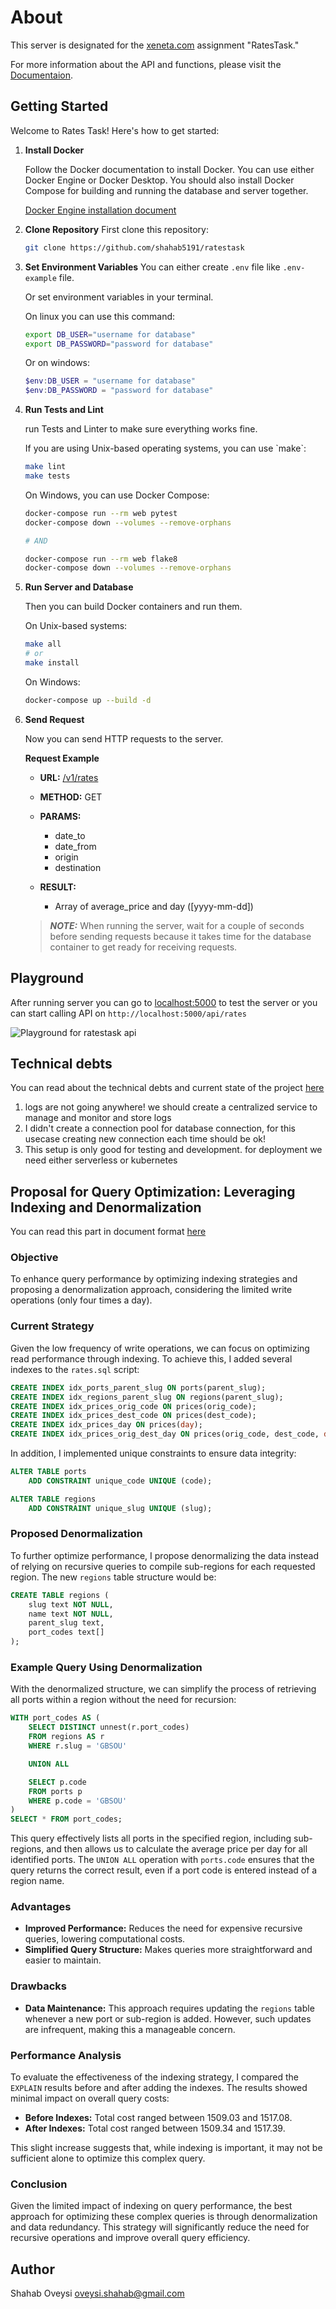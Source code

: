 # About
This server is designated for the [xeneta.com](https://xeneta.com) assignment "RatesTask."

For more information about the API and functions, please visit the [Documentaion](https://shahab5191.github.io/ratestask).
## Getting Started

Welcome to Rates Task! Here\'s how to get started:

1.  **Install Docker**

    Follow the Docker documentation to install Docker. You can use
    either Docker Engine or Docker Desktop. You should also install
    Docker Compose for building and running the database and server
    together.

    [Docker Engine installation
    document](https://docs.docker.com/engine/install/)

2. **Clone Repository**
    First clone this repository:

    ```bash
    git clone https://github.com/shahab5191/ratestask
    ```
3. **Set Environment Variables**
    You can either create `.env` file like `.env-example` file.

    Or set environment variables in your terminal.

    On linux you can use this command:
    
    ```bash
    export DB_USER="username for database"
    export DB_PASSWORD="password for database"
    ```

    Or on windows:
    ```powershell
    $env:DB_USER = "username for database"
    $env:DB_PASSWORD = "password for database"
    ```

4.  **Run Tests and Lint**

    run Tests and Linter to make sure everything works fine.

    If you are using Unix-based operating systems, you can use \`make\`:

    ``` bash
    make lint
    make tests
    ```

    On Windows, you can use Docker Compose:

    ``` bash
    docker-compose run --rm web pytest
    docker-compose down --volumes --remove-orphans

    # AND

    docker-compose run --rm web flake8
    docker-compose down --volumes --remove-orphans
    ```

5.  **Run Server and Database**

    Then you can build Docker containers and run them.

    On Unix-based systems:

    ``` bash
    make all
    # or
    make install
    ```

    On Windows:

    ``` bash
    docker-compose up --build -d
    ```

6.  **Send Request**

    Now you can send HTTP requests to the server.

     **Request Example**

    -   **URL:** [/v1/rates](.title-ref)

    -   **METHOD:** GET

    -   **PARAMS:**

        -   date_to
        -   date_from
        -   origin
        -   destination

    -   **RESULT:**

        -   Array of average_price and
            day ([yyyy-mm-dd])


    > **_NOTE:_** When running the server, wait for a couple of seconds
    before sending requests because it takes time for the database
    container to get ready for receiving requests.

## Playground

After running server you can go to [localhost:5000](http://localhost:5000/playground) to test the server or you can start calling API on `http://localhost:5000/api/rates`

![Playground for ratestask api](Playground.webp)

## Technical debts
You can read about the technical debts and current state of the project [here](technical-debt.md)

1. logs are not going anywhere! we should create a centralized service to manage and monitor and store logs
2. I didn't create a connection pool for database connection, for this usecase creating new connection each time should be ok!
3. This setup is only good for testing and development. for deployment we need either serverless or kubernetes


## Proposal for Query Optimization: Leveraging Indexing and Denormalization
You can read this part in document format [here](https://shahab5191.github.io/ratestask/optimization.html)

### Objective
To enhance query performance by optimizing indexing strategies and proposing a denormalization approach, considering the limited write operations (only four times a day).

### Current Strategy
Given the low frequency of write operations, we can focus on optimizing read performance through indexing. To achieve this, I added several indexes to the `rates.sql` script:

```sql
CREATE INDEX idx_ports_parent_slug ON ports(parent_slug);
CREATE INDEX idx_regions_parent_slug ON regions(parent_slug);
CREATE INDEX idx_prices_orig_code ON prices(orig_code);
CREATE INDEX idx_prices_dest_code ON prices(dest_code);
CREATE INDEX idx_prices_day ON prices(day);
CREATE INDEX idx_prices_orig_dest_day ON prices(orig_code, dest_code, day);
```

In addition, I implemented unique constraints to ensure data integrity:

```sql
ALTER TABLE ports
    ADD CONSTRAINT unique_code UNIQUE (code);

ALTER TABLE regions
    ADD CONSTRAINT unique_slug UNIQUE (slug);
```

### Proposed Denormalization
To further optimize performance, I propose denormalizing the data instead of relying on recursive queries to compile sub-regions for each requested region. The new `regions` table structure would be:

```sql
CREATE TABLE regions (
    slug text NOT NULL,
    name text NOT NULL,
    parent_slug text,
    port_codes text[]
);
```

### Example Query Using Denormalization
With the denormalized structure, we can simplify the process of retrieving all ports within a region without the need for recursion:

```sql
WITH port_codes AS (
    SELECT DISTINCT unnest(r.port_codes)
    FROM regions AS r
    WHERE r.slug = 'GBSOU'

    UNION ALL

    SELECT p.code
    FROM ports p
    WHERE p.code = 'GBSOU'
)
SELECT * FROM port_codes;
```

This query effectively lists all ports in the specified region, including sub-regions, and then allows us to calculate the average price per day for all identified ports. The `UNION ALL` operation with `ports.code` ensures that the query returns the correct result, even if a port code is entered instead of a region name.

### Advantages
- **Improved Performance:** Reduces the need for expensive recursive queries, lowering computational costs.
- **Simplified Query Structure:** Makes queries more straightforward and easier to maintain.

### Drawbacks
- **Data Maintenance:** This approach requires updating the `regions` table whenever a new port or sub-region is added. However, such updates are infrequent, making this a manageable concern.

### Performance Analysis
To evaluate the effectiveness of the indexing strategy, I compared the `EXPLAIN` results before and after adding the indexes. The results showed minimal impact on overall query costs:

- **Before Indexes:** Total cost ranged between 1509.03 and 1517.08.
- **After Indexes:** Total cost ranged between 1509.34 and 1517.39.

This slight increase suggests that, while indexing is important, it may not be sufficient alone to optimize this complex query.

### Conclusion
Given the limited impact of indexing on query performance, the best approach for optimizing these complex queries is through denormalization and data redundancy. This strategy will significantly reduce the need for recursive operations and improve overall query efficiency.


## Author
Shahab Oveysi
[oveysi.shahab@gmail.com](mailto:oveysi.shahab@gmail.com)
